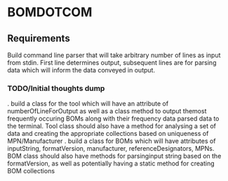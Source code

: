 # BOMDOTCOM

## Requirements
Build command line parser that will take arbitrary number of lines as input
from stdin. First line determines output, subsequent lines are for parsing data
which will inform the data conveyed in output. 

### TODO/Initial thoughts dump
. build a class for the tool which will have an attribute of numberOfLineForOutput
as well as a class method to output themost frequently occuring BOMs along with their frequency data parsed data to the terminal. 
Tool class should also have a method for analysing a set of data and creating the appropriate collections based on uniqueness of MPN/Manufacturer
. build a class for BOMs which will have attributes of inputString, formatVersion,
manufacturer, referenceDesignators, MPNs. BOM class should also have methods for parsinginput string based on the formatVersion, as well as potentially having a static method for creating BOM collections 

